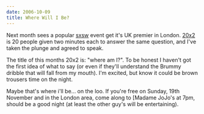 ```yaml
---
date: 2006-10-09
title: Where Will I Be?
---
```

Next month sees a popular [sxsw](http://2007.sxsw.com/) event get it's UK premier in London. [20x2](http://www.20x2.org/) is 20 people given two minutes each to answer the same question, and I've taken the plunge and agreed to speak. 

The title of this months 20x2 is: "where am I?". To be honest I haven't got the first idea of what to say (or even if they'll understand the Brummy dribble that will fall from my mouth). I'm excited, but know it could be brown trousers time on the night. 

Maybe that's where i'll be... on the loo. If you're free on Sunday, 19th November and in the London area, come along to [Madame JoJo's at 7pm, should be a good night (at least the other guy's will be entertaining).